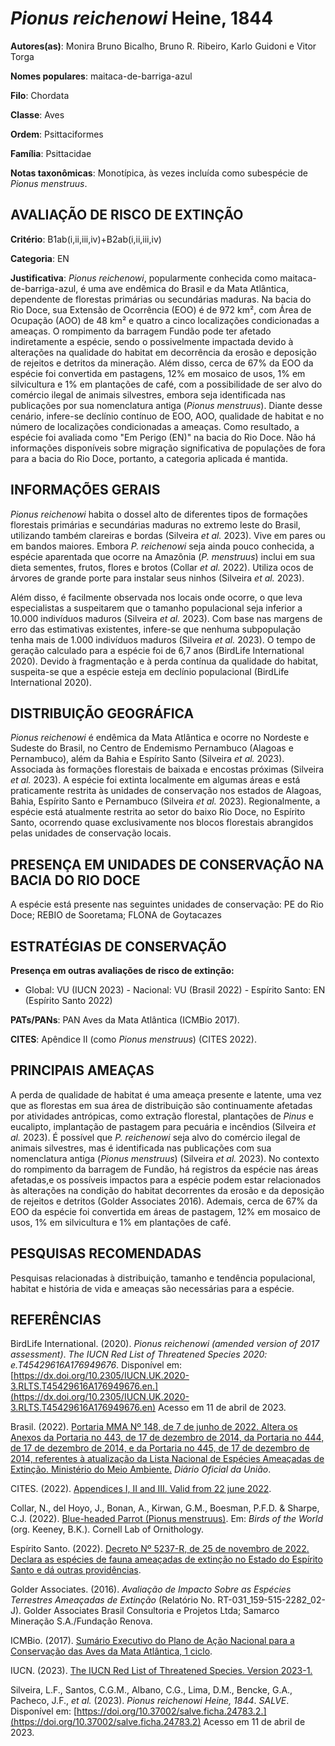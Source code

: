 # *Pionus reichenowi* Heine, 1844

**Autores(as)**: Monira Bruno Bicalho, Bruno R. Ribeiro, Karlo Guidoni e Vitor Torga

**Nomes populares**: maitaca-de-barriga-azul

**Filo**: Chordata

**Classe**: Aves

**Ordem**: Psittaciformes

**Família**: Psittacidae

**Notas taxonômicas**: Monotípica, às vezes incluída como subespécie de *Pionus menstruus*.

## AVALIAÇÃO DE RISCO DE EXTINÇÃO

**Critério**: B1ab(i,ii,iii,iv)+B2ab(i,ii,iii,iv)

**Categoria**: EN

**Justificativa**: *Pionus reichenowi*, popularmente conhecida como maitaca-de-barriga-azul, é uma ave endêmica do Brasil e da Mata Atlântica, dependente de florestas primárias ou secundárias maduras. Na bacia do Rio Doce, sua Extensão de Ocorrência (EOO) é de 972 km², com Área de Ocupação (AOO) de 48 km² e quatro a cinco localizações condicionadas a ameaças. O rompimento da barragem Fundão pode ter afetado indiretamente a espécie, sendo o possivelmente impactada devido à alterações na qualidade do habitat em decorrência da erosão e deposição de rejeitos e detritos da mineração. Além disso, cerca de 67% da EOO da espécie foi convertida em pastagens, 12% em mosaico de usos, 1% em silvicultura e 1% em plantações de café, com a possibilidade de ser alvo do comércio ilegal de animais silvestres, embora seja identificada nas publicações por sua nomenclatura antiga (*Pionus menstruus*). Diante desse cenário, infere-se declínio contínuo de EOO, AOO,
qualidade de habitat e no número de localizações condicionadas a ameaças. Como resultado, a espécie foi avaliada como "Em Perigo (EN)" na bacia do Rio Doce. Não há informações disponíveis sobre migração significativa de populações de fora para a bacia do Rio Doce, portanto, a categoria aplicada é mantida.

## INFORMAÇÕES GERAIS

*Pionus reichenowi* habita o dossel alto de diferentes tipos de formações florestais primárias e secundárias maduras no extremo leste do Brasil, utilizando também clareiras e bordas (Silveira *et al.* 2023).  Vive em pares ou em bandos maiores. Embora *P. reichenowi* seja ainda pouco conhecida, a espécie aparentada que ocorre na Amazônia (*P.  menstruus*) inclui em sua dieta sementes, frutos, flores e brotos (Collar *et al.* 2022). Utiliza ocos de árvores de grande porte para instalar seus ninhos (Silveira *et al.* 2023).

Além disso, é facilmente observada nos locais onde ocorre, o que leva especialistas a suspeitarem que o tamanho populacional seja inferior a 10.000 indivíduos maduros (Silveira *et al.* 2023). Com base nas margens de erro das estimativas existentes, infere-se que nenhuma subpopulação tenha mais de 1.000 indivíduos maduros (Silveira *et al.* 2023). O tempo de geração calculado para a espécie foi de 6,7 anos (BirdLife International 2020). Devido à fragmentação e à perda contínua da qualidade do habitat, suspeita-se que a espécie esteja em declínio populacional (BirdLife International 2020).

## DISTRIBUIÇÃO GEOGRÁFICA

*Pionus reichenowi* é endêmica da Mata Atlântica e ocorre no Nordeste e Sudeste do Brasil, no Centro de Endemismo Pernambuco (Alagoas e Pernambuco), além da Bahia e Espírito Santo (Silveira *et al.* 2023).  Associada às formações florestais de baixada e encostas próximas (Silveira *et al.* 2023). A espécie foi extinta localmente em algumas áreas e está praticamente restrita às unidades de conservação nos estados de Alagoas, Bahia, Espírito Santo e Pernambuco (Silveira *et al.* 2023). Regionalmente, a espécie está atualmente restrita ao setor do baixo Rio Doce, no Espírito Santo, ocorrendo quase exclusivamente nos blocos florestais abrangidos pelas unidades de conservação locais.

## PRESENÇA EM UNIDADES DE CONSERVAÇÃO NA BACIA DO RIO DOCE

A espécie está presente nas seguintes unidades de conservação: PE do Rio Doce; REBIO de Sooretama; FLONA de Goytacazes

## ESTRATÉGIAS DE CONSERVAÇÃO

**Presença em outras avaliações de risco de extinção:**

-   Global: VU (IUCN 2023) -   Nacional: VU (Brasil 2022) -   Espírito Santo: EN (Espírito Santo 2022)

**PATs/PANs**: PAN Aves da Mata Atlântica (ICMBio 2017).

**CITES**: Apêndice II (como *Pionus menstruus*) (CITES 2022).

## PRINCIPAIS AMEAÇAS

A perda de qualidade de habitat é uma ameaça presente e latente, uma vez que as florestas em sua área de distribuição são continuamente afetadas por atividades antrópicas, como extração florestal, plantações de *Pinus* e eucalipto, implantação de pastagem para pecuária e incêndios (Silveira *et al.* 2023). É possível que *P. reichenowi* seja alvo do comércio ilegal de animais silvestres, mas é identificada nas publicações com sua nomenclatura antiga (*Pionus menstruus*) (Silveira *et al.* 2023). No contexto do rompimento da barragem de Fundão, há registros da espécie nas áreas afetadas,e os possíveis impactos para a espécie podem estar relacionados às alterações na condição do habitat decorrentes da erosão e da deposição de rejeitos e detritos (Golder Associates 2016). Ademais, cerca de 67% da EOO da espécie foi convertida em áreas de pastagem, 12% em mosaico de usos, 1% em silvicultura e 1% em plantações de café.

## PESQUISAS RECOMENDADAS

Pesquisas relacionadas à distribuição, tamanho e tendência populacional, habitat e história de vida e ameaças são necessárias para a espécie.

## REFERÊNCIAS

BirdLife International. (2020). *Pionus reichenowi (amended version of 2017 assessment)*. *The IUCN Red List of Threatened Species 2020: e.T45429616A176949676*. Disponível em: [https://dx.doi.org/10.2305/IUCN.UK.2020-3.RLTS.T45429616A176949676.en.](https://dx.doi.org/10.2305/IUCN.UK.2020-3.RLTS.T45429616A176949676.en) Acesso em 11 de abril de 2023.

Brasil. (2022). [Portaria MMA Nº 148, de 7 de junho de 2022. Altera os Anexos da Portaria no 443, de 17 de dezembro de 2014, da Portaria no 444, de 17 de dezembro de 2014, e da Portaria no 445, de 17 de dezembro de 2014, referentes à atualização da Lista Nacional de Espécies Ameaçadas de Extinção. Ministério do Meio Ambiente.](https://in.gov.br/en/web/dou/-/portaria-mma-n-148-de-7-de-junho-de-2022-406272733) *Diário Oficial da União*.

CITES. (2022). [Appendices I, II and III. Valid from 22 june 2022](https://cites.org/eng/app/appendices.php).

Collar, N., del Hoyo, J., Bonan, A., Kirwan, G.M., Boesman, P.F.D. & Sharpe, C.J. (2022). [Blue-headed Parrot (Pionus menstruus)](https://doi.org/10.2173/bow.blhpar1.01.1). Em: *Birds of the World* (org. Keeney, B.K.). Cornell Lab of Ornithology.

Espírito Santo. (2022). [Decreto Nº 5237-R, de 25 de novembro de 2022.  Declara as espécies de fauna ameaçadas de extinção no Estado do Espírito Santo e dá outras providências](https://iema.es.gov.br/Media/iema/FAUNA/Decreto%205237-R_2022_25-Nov%20-%20Fauna%20(s-peixes)%20-%20Lista%20de%20Esp%C3%A9cies%20Amea%C3%A7adas%20de%20Extin%C3%A7%C3%A3o.pdf).

Golder Associates. (2016). *Avaliação de Impacto Sobre as Espécies Terrestres Ameaçadas de Extinção* (Relatório No.  RT-031_159-515-2282_02-J). Golder Associates Brasil Consultoria e Projetos Ltda; Samarco Mineração S.A./Fundação Renova.

ICMBio. (2017). [Sumário Executivo do Plano de Ação Nacional para a Conservação das Aves da Mata Atlântica, 1 ciclo](https://www.gov.br/icmbio/pt-br/assuntos/biodiversidade/pan/pan-aves-da-mata-atlantica).

IUCN. (2023). [The IUCN Red List of Threatened Species. Version 2023-1.](https://www.iucnredlist.org.)

Silveira, L.F., Santos, C.G.M., Albano, C.G., Lima, D.M., Bencke, G.A., Pacheco, J.F., *et al.* (2023). *Pionus reichenowi Heine, 1844*.  *SALVE*. Disponível em: [https://doi.org/10.37002/salve.ficha.24783.2.](https://doi.org/10.37002/salve.ficha.24783.2) Acesso em 11 de abril de 2023.
